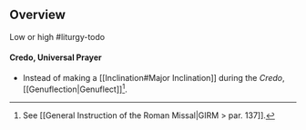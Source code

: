 ## Overview
Low or high #liturgy-todo 


#### Credo, Universal Prayer
- Instead of making a [[Inclination#Major Inclination]] during the _Credo_, [[Genuflection|Genuflect]][^credo_inclination].

[^credo_inclination]: See [[General Instruction of the Roman Missal|GIRM > par. 137]].